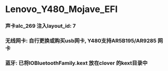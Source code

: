 # Lenovo_Y480_Mojave_EFI
### 声卡alc_269 注入layout_id: 7
### 无线网卡: 自行更换或购买usb网卡, Y480支持AR5B195/AR9285 网卡
### 蓝牙: 已将IOBluetoothFamily.kext 放在clover 的kext目录中
